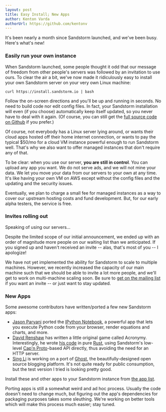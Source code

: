 ```yaml
---
layout: post
title: Easy Install; New Apps
author: Kenton Varda
authorUrl: https://github.com/kentonv
---
```


It's been nearly a month since Sandstorm launched, and we've been busy.  Here's
what's new!

### Easily run your own instance

When Sandstorm launched, some people thought it odd that our message of freedom
from other people's servers was followed by an invitation to use ours.  To
clear the air a bit, we've now made it ridiculously easy to install your own
Sandstorm server on your very own Linux machine:

    curl https://install.sandstorm.io | bash

Follow the on-screen directions and you'll be up and running in seconds.  No
need to build code nor edit config files.  In fact, your Sandstorm installation
will even (if you choose) automatically keep itself updated, so you never
have to deal with it again.  (Of course, you can still get the
[full source code on Github](https://github.com/kentonv/sandstorm) if you prefer.)

Of course, not everybody has a Linux server lying around, or wants their cloud
apps hosted off their home internet connection, or wants to pay the typical
$50/mo for a cloud VM instance powerful enough to run Sandstorm well.  That's
why we also want to offer managed instances that don't require any of that.

To be clear: when you use our server, **you are still in control**.  You can
upload any app you want.  We do not serve ads, and we will not mine your data.
We let you move your data from our servers to your own at any time.  It's like
having your own VM on AWS except without the config files and the updating and
the security issues.

Eventually, we plan to charge a small fee for managed instances as a way to
cover our upstream hosting costs and fund development.  But, for our early
alpha testers, the service is free.

### Invites rolling out

Speaking of using our servers&hellip;

Despite the limited scope of our initial announcement, we ended up with an
order of magnitude more people on our waiting list than we anticipated.  If you
signed up and haven't received an invite -- alas, that's most of you -- I
apologize!

We have not yet implemented the ability for Sandstorm to scale to multiple
machines.  However, we recently increased the capacity of our main machine
such that we should be able to invite a lot more people, and we'll get to work
on multi-machine scaling soon.  Be sure to
[get on the mailing list](https://sandstorm.io/#signup-form) if you want an
invite -- or just want to stay updated.

### New Apps

Some awesome contributors have written/ported a few new Sandstorm apps:

* [Jason Paryani](https://github.com/jparyani) ported the
  [IPython Notebook](http://ipython.org/notebook.html), a powerful app that
  lets you execute Python code from your browser, render equations and charts,
  and more.
* [David Renshaw](https://github.com/dwrensha) has written a little original
  game called Acronymy. Interestingly, he wrote
  [his code](https://github.com/dwrensha/acronymy) in pure
  [Rust](http://www.rust-lang.org/), using Sandstorm's low-level
  [Cap'n Proto](https://capnproto.org)-based
  API directly, thus avoiding the need for an HTTP server.
* [Sing Li](https://github.com/Sing-Li) is working on a port of
  [Ghost](http://ghost.org), the beautifully-designed open source blogging
  platform.  It's not quite ready for public consumption, but the test version
  I tried is looking pretty good.

Install these and other apps to your Sandstorm instance from
[the app list](https://apps.sandstorm.io).

Porting apps is still a somewhat weird and ad hoc process. Usually the code
doesn't need to change much, but figuring out the app's dependencies for
packaging purposes takes some sleuthing. We're working on better tools which
will make this process much easier; stay tuned.

